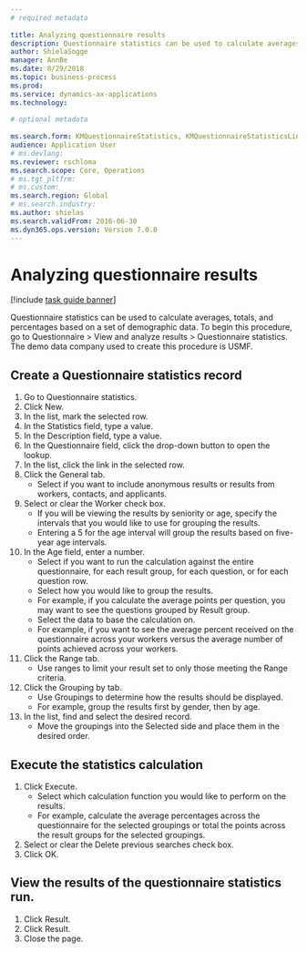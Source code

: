 ```yaml
--- 
# required metadata 
 
title: Analyzing questionnaire results
description: Questionnaire statistics can be used to calculate averages, totals, and percentages based on a set of demographic data. 
author: ShielaSogge
manager: AnnBe 
ms.date: 8/29/2018
ms.topic: business-process 
ms.prod:  
ms.service: dynamics-ax-applications 
ms.technology:  
 
# optional metadata 
 
ms.search.form: KMQuestionnaireStatistics, KMQuestionnaireStatisticsLine   
audience: Application User 
# ms.devlang:  
ms.reviewer: rschloma
ms.search.scope: Core, Operations 
# ms.tgt_pltfrm:  
# ms.custom:  
ms.search.region: Global
# ms.search.industry: 
ms.author: shielas
ms.search.validFrom: 2016-06-30 
ms.dyn365.ops.version: Version 7.0.0 
---
```

# Analyzing questionnaire results

[!include [task guide banner](../../includes/task-guide-banner.md)]

Questionnaire statistics can be used to calculate averages, totals, and percentages based on a set of demographic data. To begin this procedure, go to Questionnaire > View and analyze results > Questionnaire statistics. The demo data company used to create this procedure is USMF.


## Create a Questionnaire statistics record
1. Go to Questionnaire statistics.
2. Click New.
3. In the list, mark the selected row.
4. In the Statistics field, type a value.
5. In the Description field, type a value.
6. In the Questionnaire field, click the drop-down button to open the lookup.
7. In the list, click the link in the selected row.
8. Click the General tab.
    * Select if you want to include anonymous results or results from workers, contacts, and applicants.  
9. Select or clear the Worker check box.
    * If you will be viewing the results by seniority or age, specify the intervals that you would like to use for grouping the results.  
    * Entering a 5 for the age interval will group the results based on five-year age intervals.  
10. In the Age field, enter a number.
    * Select if you want to run the calculation against the entire questionnaire, for each result group, for each question, or for each question row.  
    * Select how you would like to group the results.  
    * For example, if you calculate the average points per question, you may want to see the questions grouped by Result group.  
    * Select the data to base the calculation on.  
    * For example, if you want to see the average percent received on the questionnaire across your workers versus the average number of points achieved across your workers.  
11. Click the Range tab.
    * Use ranges to limit your result set to only those meeting the Range criteria.  
12. Click the Grouping by tab.
    * Use Groupings to determine how the results should be displayed.  
    * For example, group the results first by gender, then by age.  
13. In the list, find and select the desired record.
    * Move the groupings into the Selected side and place them in the desired order.  

## Execute the statistics calculation
1. Click Execute.
    * Select which calculation function you would like to perform on the results.  
    * For example, calculate the average percentages across the questionnaire for the selected groupings or total the points across the result groups for the selected groupings.  
2. Select or clear the Delete previous searches check box.
3. Click OK.

## View the results of the questionnaire statistics run.
1. Click Result.
2. Click Result.
3. Close the page.


